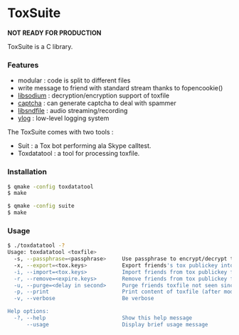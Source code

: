 # ToxSuite
__NOT READY FOR PRODUCTION__

ToxSuite is a C library.

### Features

* modular : code is split to different files
* write message to friend with standard stream thanks to fopencookie()
* [libsodium] : decryption/encryption support of toxfile
* [captcha] : can generate captcha to deal with spammer
* [libsndfile] : audio streaming/recording
* [ylog] : low-level logging system

The ToxSuite comes with two tools :

* Suit : a Tox bot performing ala Skype calltest.
* Toxdatatool : a tool for processing toxfile.

### Installation

```sh
$ qmake -config toxdatatool
$ make
```
```sh
$ qmake -config suite
$ make
```

### Usage

```sh
$ ./toxdatatool -?
Usage: toxdatatool <toxfile>
  -s, --passphrase=<passphrase>     Use passphrase to encrypt/decrypt toxfile.
  -x, --export=<tox.keys>           Export friends's tox publickey into file.
  -i, --import=<tox.keys>           Import friends from tox publickey file.
  -r, --remove=<expire.keys>        Remove friends from tox publickey file.
  -u, --purge=<delay in second>     Purge friends toxfile not seen since <delay>
  -p, --print                       Print content of toxfile (after modification if any).
  -v, --verbose                     Be verbose

Help options:
  -?, --help                        Show this help message
      --usage                       Display brief usage message
```

   [libsodium]: <https://github.com/jedisct1/libsodium>
   [libsndfile]: <http://www.mega-nerd.com/libsndfile>
   [captcha]: <https://github.com/ITikhonov/captcha>
   [jsmn]: <https://github.com/zserge/jsmn>
   [ylog]: <https://dev.yorhel.nl/ylib> 
  